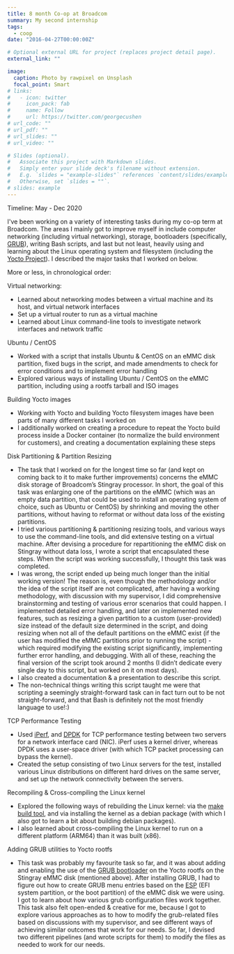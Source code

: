 ```yaml
---
title: 8 month Co-op at Broadcom
summary: My second internship
tags:
  - coop
date: "2016-04-27T00:00:00Z"

# Optional external URL for project (replaces project detail page).
external_link: ""

image:
  caption: Photo by rawpixel on Unsplash
  focal_point: Smart
# links:
#   - icon: twitter
#     icon_pack: fab
#     name: Follow
#     url: https://twitter.com/georgecushen
# url_code: ""
# url_pdf: ""
# url_slides: ""
# url_video: ""

# Slides (optional).
#   Associate this project with Markdown slides.
#   Simply enter your slide deck's filename without extension.
#   E.g. `slides = "example-slides"` references `content/slides/example-slides.md`.
#   Otherwise, set `slides = ""`.
# slides: example
---
```


Timeline: May - Dec 2020

I've been working on a variety of interesting tasks during my co-op term at Broadcom. The areas I mainly got to improve myself in include computer networking (including virtual networking), storage, bootloaders (specifically, [GRUB](https://en.wikipedia.org/wiki/GNU_GRUB)), writing Bash scripts, and last but not least, heavily using and learning about the Linux operating system and filesystem (including the [Yocto Project](https://en.wikipedia.org/wiki/Yocto_Project)). I described the major tasks that I worked on below.

More or less, in chronological order:

Virtual networking:

- Learned about networking modes between a virtual machine and its host, and virtual network interfaces
- Set up a virtual router to run as a virtual machine
- Learned about Linux command-line tools to investigate network interfaces and network traffic

Ubuntu / CentOS

- Worked with a script that installs Ubuntu & CentOS on an eMMC disk partition, fixed bugs in the script, and made amendments to check for error conditions and to implement error handling
- Explored various ways of installing Ubuntu / CentOS on the eMMC partition, including using a rootfs tarball and ISO images

Building Yocto images

- Working with Yocto and building Yocto filesystem images have been parts of many different tasks I worked on
- I additionally worked on creating a procedure to repeat the Yocto build process inside a Docker container (to normalize the build environment for customers), and creating a documentation explaining these steps

Disk Partitioning & Partition Resizing

- The task that I worked on for the longest time so far (and kept on coming back to it to make further improvements) concerns the eMMC disk storage of Broadcom’s Stingray processor. In short, the goal of this task was enlarging one of the partitions on the eMMC (which was an empty data partition, that could be used to install an operating system of choice, such as Ubuntu or CentOS) by shrinking and moving the other partitions, without having to reformat or without data loss of the existing partitions.
- I tried various partitioning & partitioning resizing tools, and various ways to use the command-line tools, and did extensive testing on a virtual machine. After devising a procedure for repartitioning the eMMC disk on Stingray without data loss, I wrote a script that encapsulated these steps. When the script was working successfully, I thought this task was completed.
- I was wrong, the script ended up being much longer than the initial working version! The reason is, even though the methodology and/or the idea of the script itself are not complicated, after having a working methodology, with discussion with my supervisor, I did comprehensive brainstorming and testing of various error scenarios that could happen. I implemented detailed error handling, and later on implemented new features, such as resizing a given partition to a custom (user-provided) size instead of the default size determined in the script, and doing resizing when not all of the default partitions on the eMMC exist (if the user has modified the eMMC partitions prior to running the script) - which required modifying the existing script significantly, implementing further error handling, and debugging. With all of these, reaching the final version of the script took around 2 months (I didn’t dedicate every single day to this script, but worked on it on most days).
- I also created a documentation & a presentation to describe this script.
- The non-technical things writing this script taught me were that scripting a seemingly straight-forward task can in fact turn out to be not straight-forward, and that Bash is definitely not the most friendly language to use!:)

TCP Performance Testing

- Used [iPerf](https://iperf.fr/), and [DPDK](https://www.dpdk.org/) for TCP performance testing between two servers for a network interface card (NIC). iPerf uses a kernel driver, whereas DPDK uses a user-space driver (with which TCP packet processing can bypass the kernel).
- Created the setup consisting of two Linux servers for the test, installed various Linux distributions on different hard drives on the same server, and set up the network connectivity between the servers.

Recompiling & Cross-compiling the Linux kernel

- Explored the following ways of rebuilding the Linux kernel: via the [make build tool](<https://en.wikipedia.org/wiki/Make_(software)#:~:text=In%20software%20development%2C%20Make%20is,to%20derive%20the%20target%20program.>), and via installing the kernel as a debian package (with which I also got to learn a bit about building debian packages).
- I also learned about cross-compiling the Linux kernel to run on a different platform (ARM64) than it was built (x86).

Adding GRUB utilities to Yocto rootfs

- This task was probably my favourite task so far, and it was about adding and enabling the use of the [GRUB bootloader](https://en.wikipedia.org/wiki/GNU_GRUB) on the Yocto rootfs on the Stingray eMMC disk (mentioned above). After installing GRUB, I had to figure out how to create GRUB menu entries based on the [ESP](https://en.wikipedia.org/wiki/EFI_system_partition) (EFI system partition, or the boot partition) of the eMMC disk we were using. I got to learn about how various grub configuration files work together. This task also felt open-ended & creative for me, because I got to explore various approaches as to how to modify the grub-related files based on discussions with my supervisor, and see different ways of achieving similar outcomes that work for our needs. So far, I devised two different pipelines (and wrote scripts for them) to modify the files as needed to work for our needs.
